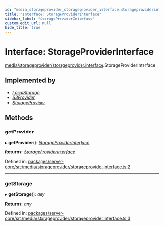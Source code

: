 ```yaml
---
id: "media_storageprovider_storageprovider_interface.storageproviderinterface"
title: "Interface: StorageProviderInterface"
sidebar_label: "StorageProviderInterface"
custom_edit_url: null
hide_title: true
---
```


# Interface: StorageProviderInterface

[media/storageprovider/storageprovider.interface](../modules/media_storageprovider_storageprovider_interface.md).StorageProviderInterface

## Implemented by

* [*LocalStorage*](../classes/media_storageprovider_local_storage.localstorage.md)
* [*S3Provider*](../classes/media_storageprovider_s3_storage.s3provider.md)
* [*StorageProvider*](../classes/media_storageprovider_storageprovider.storageprovider.md)

## Methods

### getProvider

▸ **getProvider**(): [*StorageProviderInterface*](media_storageprovider_storageprovider_interface.storageproviderinterface.md)

**Returns:** [*StorageProviderInterface*](media_storageprovider_storageprovider_interface.storageproviderinterface.md)

Defined in: [packages/server-core/src/media/storageprovider/storageprovider.interface.ts:2](https://github.com/xr3ngine/xr3ngine/blob/7e8e151f1/packages/server-core/src/media/storageprovider/storageprovider.interface.ts#L2)

___

### getStorage

▸ **getStorage**(): *any*

**Returns:** *any*

Defined in: [packages/server-core/src/media/storageprovider/storageprovider.interface.ts:3](https://github.com/xr3ngine/xr3ngine/blob/7e8e151f1/packages/server-core/src/media/storageprovider/storageprovider.interface.ts#L3)
